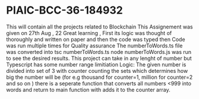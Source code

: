 # PIAIC-BCC-36-184932
This will contain all the projects related to Blockchain 
This Assignement was given on 27th Aug , 22
Great learning , First its logic was thought of thoroughly and written on paper and then the code was typed 
then Code was run multiple times for Quality assurance 
The numberToWords.ts file was converted into tsc numberToWords.ts
node numberToWords.js was run to see the desired results.
This project can take in any lenght of number but Typescript has some number range limitiation
Logic: The given number is divided into set of 3 with counter counting the sets which determines how big the number will
be (for e.g thousand for counter=1, million for counter=2 and so on )
there is a seperate function that converts all numbers <999 into words and return to main function with adds it to the counter array.
